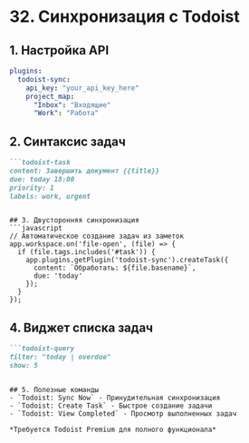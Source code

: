 # 32. Синхронизация с Todoist

## 1. Настройка API
```yaml
plugins:
  todoist-sync:
    api_key: "your_api_key_here"
    project_map:
      "Inbox": "Входящие"
      "Work": "Работа"
```

## 2. Синтаксис задач
```markdown
```todoist-task
content: Завершить документ {{title}}
due: today 18:00
priority: 1
labels: work, urgent
```
```

## 3. Двусторонняя синхронизация
```javascript
// Автоматическое создание задач из заметок
app.workspace.on('file-open', (file) => {
  if (file.tags.includes('#task')) {
    app.plugins.getPlugin('todoist-sync').createTask({
      content: `Обработать: ${file.basename}`,
      due: 'today'
    });
  }
});
```

## 4. Виджет списка задач
```markdown
```todoist-query
filter: "today | overdue"
show: 5
```
```

## 5. Полезные команды
- `Todoist: Sync Now` - Принудительная синхронизация
- `Todoist: Create Task` - Быстрое создание задачи
- `Todoist: View Completed` - Просмотр выполненных задач

*Требуется Todoist Premium для полного функционала*